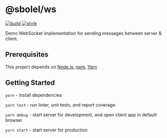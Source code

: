 # @sbolel/ws

[![build](https://github.com/sbolel/ws/workflows/Node.js%20CI%20Using%20Yarn/badge.svg?branch=master)](https://github.com/sbolel/ws/actions?query=workflow%3A%22Node.js+CI+Using+Yarn%22)
[![style](https://img.shields.io/badge/code_style-standard-brightgreen.svg)](https://standardjs.com)

Demo WebSocket implementation for sending messages between server & client.

## Prerequisites

This project depends on [Node.js](https://nodejs.org/en/), [npm](https://www.npmjs.com/), [Yarn](https://yarnpkg.com/)

## Getting Started

`yarn` - install dependencies

`yarn test` - run linter, unit tests, and report coverage

`yarn debug` - start server for development, and open client app in default browser

`yarn start` - start server for production
